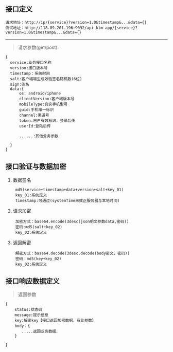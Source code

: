 接口定义
----------------------------------
    请求地址：http://ip/{service}?version=1.0&timestamp&...&data={}
    测试地址：http://118.89.201.196:9092/api-klm-app/{service}?version=1.0&timestamp&...&data={}

-------------------------
>请求参数(get/post):

	{
	  service:业务接口名称
      version:接口版本号
      timestamp：系统时间
      salt:客户端端生成效验签名随机数(6位)
      sign:签名
      data:{
          os: android/iphone
          clientVersion:客户端版本号
          mobileType:真实手机型号
          guid:手机唯一标识
          channel:渠道号
          token:用户有效标识，登录后传
          userId:登陆后传

          ......:其他业务参数

      }
	}


接口验证与数据加密
-----------------------
1. 数据签名

        md5(service+timestamp+data+version+salt+key_01)
        key_01:系统定义
        timestamp:可通过(systemTime来效正服务器与本地时间)

2. 请求加密

	    加密方式：base64.encode(3desc(json明文参数data,密码))
	    密码:md5(salt+key_02)
	    key_02:系统定义

3. 返回解密

        解密方式：base64.decode(3desc.decode(body密文，密码))
        密码：md5(key+key_02)
        key_02:系统定义

接口响应数据定义
--------------------------------
>返回参数

	{
        status:状态码
        message:提示信息
        key:解密key【接口返回加密数据，有此参数】
        body：{
           .....返回业务数据，
        }

	}
